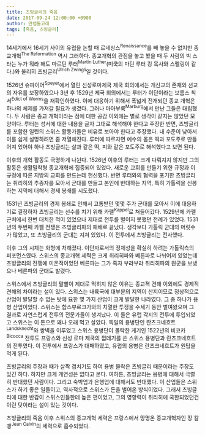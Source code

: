 ```yaml
---
title: 츠빙글리의 죽음
date: 2017-09-24 12:00:00 +0900
author: 만렙돌고래
tags: [죽음, 츠빙글리]
---
```


14세기에서 16세기 사이의 유럽을 논할 때 르네상스<sup>Renaissance</sup>를 빼 놓을 수 없지만 종교개혁<sup>The Reformation</sup> 역시 그러하다. 종교개혁의 관점을 놓고 봤을 때 두 사람의 빅 스타는 누가 뭐라 해도 마르틴 루터<sup>Martin Luther</sup>(미쿡의 마틴 루터 킹 목사와 스펠링이 같다.)와 울리히 츠빙글리<sup>Ulrich Zwingli</sup>일 것이다.

1526년 슈파이어<sup>Speyer</sup>에서 열린 신성로마제국 제국 회의에서는 개신교의 존재와 선교의 자유를 보장하였으나 3년 후 1529년 제국 회의에서는 루터가 이단이라는 보름스 칙서<sup>Edict of Worms</sup>을 재확인하였다. 이에 대응하기 위해서 폭넓게 전개되던 종교 개혁은 하나의 체제를 가져갈 필요가 생겼다. 그러나 마아부룩<sup>Marburg</sup>에서 만난 그들은 대립했다. 두 사람은 종교 개혁이라는 점에 대한 공감 이외에는 별로 생각이 같지는 않았던 모양이다. 루터는 성서에 대한 내용을 글자 그대로 해석해야 한다고 주장한 반면, 츠빙글리를 포함한 일련의 스위스 활동가들은 비유로 보아야 한다고 주장했다. 내 수준이 낮아서 이를 쉽게 설명하려면 좀 저열해진다. 루터에 따르자면 예수의 몸은 떡과 포도주로 만들어져 있어야 하나 츠빙글리는 살과 같은 떡, 피와 같은 포도주로 해석했다고 보면 된다.

이후의 개혁 활동도 극명하게 나뉜다. 1526년 이후의 루터는 크게 다뤄지지 않지만 그의 활동은 생활밀착형 종교개혁에 집중되어 있었다. 새로운 교회를 만들기 위한 규정과 이 규정에 따른 지방의 교회를 만드는데 헌신했다. 반면 루터와의 협력을 포기한 츠빙글리는 취리히의 추종자를 모아서 군대를 만들고 본인에 반대하는 지역, 특히 가톨릭을 신봉하는 지역에 대해서 경제 봉쇄를 시도했다.

1531년 츠빙글리의 경제 봉쇄로 인해서 고통받던 몇몇 주가 군대를 모아서 이에 대응하기로 결정하자 츠빙글리는 선수를 치기 위해 카펠<sup>Kappel</sup>로 쳐들어갔다. 1529년에 카펠 근처에서 한번 대치한 적이 있었으나 제대로 전투를 벌이지 못했던 전례가 있었다. 1531년의 두번째 카펠 전쟁은 츠빙글리파의 패배로 끝났다. 생각보다 가톨릭 군대의 머릿수가 많았고, 또 츠빙글리의 군대는 지쳐 있었다. 이 전투에서 츠빙글리는 전사했다.

이후 그의 시체는 화형에 처해졌다. 이단자로서의 정체성을 확실히 하려는 가톨릭측의 퍼포먼스였다. 스위스의 종교개혁 세력은 크게 취리히파와 베른파로 나뉘어져 있었는데 츠빙글리의 전쟁에 미온적이었던 베른파는 그가 죽자 부랴부랴 취리히파의 원군을 보냈으나 베른파의 군대도 발렸다.

스위스에서 츠빙글리의 말빨이 제대로 먹히지 않은 이유는 종교젹 견해 이외에도 경제적 견해의 차이라는 설이 있다. 스위스는 내륙국에 대부분의 지역이 산지이므로 정상적으로 산업이 발달할 수 없는 탓에 묘한 몇 가지 산업이 크게 발달한 나라였다. 그 중 하나가 용병 산업이었다. 스위스는 합스부르크가와의 치열한 투쟁을 수세기 동안 벌여왔으며 그 결과로 자연스럽게 전투의 전문가들이 생겨났다. 이 들은 유럽 각지의 전투에 투입되었고 스위스는 이 돈으로 꽤나 오래 먹고 살았다. 독일의 용병단인 란츠크네흐트<sup>Landsknecht</sup>와 쌍벽을 이루었고 스위스 용병단이 몰락한 게기인 1522년의 비코카<sup>Bicocca</sup> 전투도 프랑스와 신성 로마 제국의 껍데기를 쓴 스위스 용병단과 란츠크네흐트의 전투였다. 이 전투에서 프랑스가 대패하였고, 유럽의 용병은 란츠크네흐트가 원탑을 먹게 된다.

츠빙글리의 주장과 때가 살짝 겹치기도 하여 용병 몰락은 츠빙글리 때문이라는 주장도 있긴 하다. 하지만 크게 개연성은 없다고 본다. 여하튼, 츠빙글리는 용병에 대해서 극렬히 반대했던 사람이다. 그리고 숙박업과 은행업에 대해서도 반대했다. 이 산업들은 스위스가 하기 좋은 일들이고, 역사적으로 스위스가 돈을 벌어온 방식이었다. 그래서 츠빙글리에 대한 반감이 스위스인들한테 높은 편이었고, 그의 영향력이 취리히에 국한되었던건 이런 탓이라는 설이 있는 것이다.

츠빙글리의 죽음 이후 스위스의 종교개혁 세력은 프랑스에서 망명온 종교개혁자인 장 칼뱅<sup>Jean Calvin</sup>의 세력으로 흡수되었다.